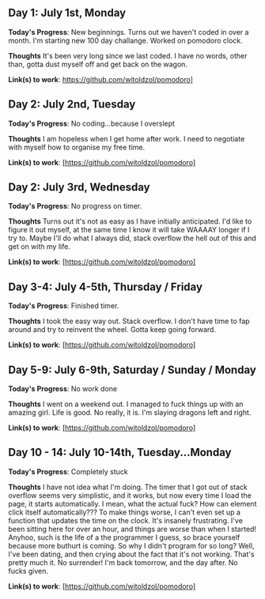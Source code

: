 ## Day 1: July 1st, Monday

**Today's Progress**: New beginnings. Turns out we haven't coded in over a month. I'm starting new 100 day challange. Worked on pomodoro clock. 

**Thoughts**  It's been very long since we last coded. I have no words, other than, gotta dust myself off and get back on the wagon.

**Link(s) to work**: https://github.com/witoldzol/pomodoro]

## Day 2: July 2nd, Tuesday

**Today's Progress**: No coding...because I overslept

**Thoughts**  I am hopeless when I get home after work. I need to negotiate with myself how to organise my free time.

**Link(s) to work**: [https://github.com/witoldzol/pomodoro]

## Day 2: July 3rd, Wednesday

**Today's Progress**: No progress on timer. 

**Thoughts** Turns out it's not as easy as I have initially anticipated. I'd like to figure it out myself, at the same time I know it will take WAAAAY longer if I try to. 
Maybe I'll do what I always did, stack overflow the hell out of this and get on with my life.

**Link(s) to work**: [https://github.com/witoldzol/pomodoro]

## Day 3-4: July 4-5th, Thursday / Friday

**Today's Progress**: Finished timer. 

**Thoughts** I took the easy way out. Stack overflow. I don't have time to fap around and try to reinvent the wheel. Gotta keep going forward. 

**Link(s) to work**: [https://github.com/witoldzol/pomodoro]

## Day 5-9: July 6-9th, Saturday / Sunday / Monday

**Today's Progress**: No work done 

**Thoughts** I went on a weekend out. I managed to fuck things up with an amazing girl. Life is good. No really, it is. I'm slaying dragons left and right. 

**Link(s) to work**: [https://github.com/witoldzol/pomodoro]

## Day 10 - 14: July 10-14th, Tuesday...Monday

**Today's Progress**: Completely stuck

**Thoughts** I have not idea what I'm doing. The timer that I got out of stack overflow seems very simplistic, and it works, but now every time I load the page, it starts automatically.
I mean, what the actual fuck? How can element click itself automatically??? To make things worse, I can't even set up a function that updates the time on the clock. It's insanely frustrating.
I've been sitting here for over an hour, and things are worse than when I started! Anyhoo, such is the life of a the programmer I guess, so brace yourself because more buthurt is coming. 
So why I didn't program for so long? Well, I've been dating, and then crying about the fact that it's not working. That's pretty much it. No surrender! I'm back tomorrow, and the day after.
No fucks given.

**Link(s) to work**: [https://github.com/witoldzol/pomodoro]